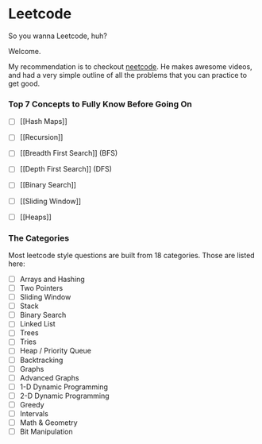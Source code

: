 # Leetcode

So you wanna Leetcode, huh?

Welcome.

My recommendation is to checkout [neetcode](https://neetcode.io/practice). He makes awesome videos, and had a very simple outline of all the problems that you can practice to get good. 



### Top 7 Concepts to Fully Know Before Going On
- [ ] [[Hash Maps]]
- [ ] [[Recursion]]
- [ ] [[Breadth First Search]] (BFS)
- [ ] [[Depth First Search]] (DFS)
- [ ] [[Binary Search]]
- [ ] [[Sliding Window]]
- [ ] [[Heaps]]


### The Categories
Most leetcode style questions are built from 18 categories. Those are listed here:
- [ ] Arrays and Hashing
- [ ] Two Pointers
- [ ] Sliding Window
- [ ] Stack
- [ ] Binary Search
- [ ] Linked List
- [ ] Trees
- [ ] Tries
- [ ] Heap / Priority Queue
- [ ] Backtracking
- [ ] Graphs
- [ ] Advanced Graphs
- [ ] 1-D Dynamic Programming
- [ ] 2-D Dynamic Programming
- [ ] Greedy
- [ ] Intervals
- [ ] Math & Geometry
- [ ] Bit Manipulation